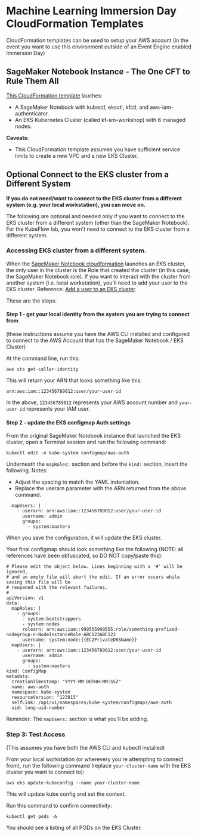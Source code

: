 # Machine Learning Immersion Day CloudFormation Templates

CloudFormation templates can be used to setup your AWS account (in the event you want to use this environment outside of an Event Engine enabled Immersion Day)

## SageMaker Notebook Instance - The One CFT to Rule Them All

[This CloudFormation template](cft-sagemaker-notebook.yaml) lauches:

- A SageMaker Notebook with kubectl, eksctl, kfctl, and aws-iam-authenticator.
- An EKS Kubernetes Cluster (called kf-sm-workshop) with 6 managed nodes.

**Caveats:**

- This CloudFormation template assumes you have sufficient service limits to create a new VPC and a new EKS Cluster.

## Optional Connect to the EKS cluster from a Different System

**If you do not need/want to connect to the EKS cluster from a different system (e.g. your local workstation), you can move on.**

The following are optional and needed only if you want to connect to the EKS cluster from a different system (other than the SageMaker Notebook). For the KubeFlow lab, you won't need to connect to the EKS cluster from a different system.

### Accessing EKS cluster from a different system.

When the [SageMaker Notebook cloudformation](cft-sagemaker-notebook.yaml) launches an EKS cluster, the only user in the cluster is the Role that created the cluster (in this case, the SageMaker Notebook role). If you want to interact with the cluster from another system (i.e. local workstation), you'll need to add your user to the EKS cluster. Reference: [Add a user to an EKS cluster](https://docs.aws.amazon.com/eks/latest/userguide/add-user-role.html).

These are the steps:

#### Step 1 - get your local identity from the system you are trying to connect from

(these instructions assume you have the AWS CLI installed and configured to connect to the AWS Account that has the SageMaker Notebook / EKS Cluster)

At the command line, run this:

```
aws sts get-caller-identity
```

This will return your ARN that looks something like this:

```
arn:aws:iam::123456789012:user/your-user-id
```

In the above, `123456789012` represents your AWS account number and `your-user-id` represents your IAM user.

#### Step 2 - update the EKS configmap Auth settings

From the original SageMaker Notebook instance that launched the EKS cluster, open a Terminal session and run the following command:

```
kubectl edit -n kube-system configmap/aws-auth
```

Underneath the `mapRoles:` section and before the `kind:` section, insert the following.
Notes:

- Adjust the spacing to match the YAML indentation.
- Replace the userarn parameter with the ARN returned from the above command.

```
  mapUsers: |
    - userarn: arn:aws:iam::123456789012:user/your-user-id
      username: admin
      groups:
        - system:masters
```

When you save the configuration, it will update the EKS cluster.

Your final configmap should look something like the following (NOTE: all references have been obfuscated, so DO NOT copy/paste this):

```
# Please edit the object below. Lines beginning with a '#' will be ignored,
# and an empty file will abort the edit. If an error occurs while saving this file will be
# reopened with the relevant failures.
#
apiVersion: v1
data:
  mapRoles: |
    - groups:
      - system:bootstrappers
      - system:nodes
      rolearn: arn:aws:iam::999555999555:role/something-prefixed-nodegroup-n-NodeInstanceRole-ABC123ABC123
      username: system:node:{{EC2PrivateDNSName}}
  mapUsers: |
    - userarn: arn:aws:iam::123456789012:user/your-user-id
      username: admin
      groups:
        - system:masters
kind: ConfigMap
metadata:
  creationTimestamp: "YYYY-MM-DDTHH:MM:SSZ"
  name: aws-auth
  namespace: kube-system
  resourceVersion: "123815"
  selfLink: /api/v1/namespaces/kube-system/configmaps/aws-auth
  uid: long-uid-number
```

Reminder: The `mapUsers:` section is what you'll be adding.

### Step 3: Test Access

(This assumes you have both the AWS CLI and kubectl installed)

From your local workstation (or wherevery you're attempting to connect from), run the following command (replace `your-cluster-name` with the EKS cluster you want to connect to):

```
aws eks update-kubeconfig --name your-cluster-name
```

This will update kube config and set the context.

Run this command to confirm connectivity:

```
kubectl get pods -A
```

You should see a listing of all PODs on the EKS Cluster.
